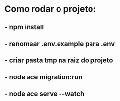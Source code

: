 # Como rodar o projeto:
## - npm install
## - renomear .env.example para .env
## - criar pasta tmp na raiz do projeto
## - node ace migration:run
## - node ace serve --watch
